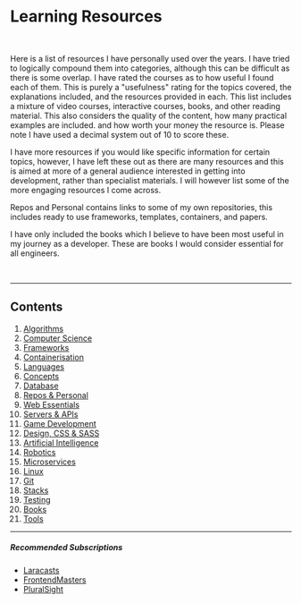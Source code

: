 # Learning Resources

<br />

Here is a list of resources I have personally used over the years. I have tried to logically compound them
into categories, although this can be difficult as there is some overlap. I have rated the courses as to how
useful I found each of them. This is purely a "usefulness" rating for the topics covered, the explanations
included, and the resources provided in each. This list includes a mixture of video courses, interactive courses, books,
and other reading material. This also considers the quality of the content, how many practical examples are included.
and how worth your money the resource is. Please note I have used a decimal system out of 10 to score these.

I have more resources if you would like specific information for certain topics, however, I have left
these out as there are many resources and this is aimed at more of a general audience interested in
getting into development, rather than specialist materials. I will however list some of the more engaging resources I come across.

Repos and Personal contains links to some of my own repositories, this includes ready to use frameworks, templates, containers, and papers.

I have only included the books which I believe to have been most useful in my journey as a developer. These are books I would consider essential for all engineers.

<br />

___

## Contents

1. [Algorithms](./chapters/1_algorithms.md)
2. [Computer Science](./chapters/2_computerScience.md)
3. [Frameworks](./chapters/3_frameworks.md)
4. [Containerisation](./chapters/4_containerisation.md)
5. [Languages](./chapters/5_languages.md)
6. [Concepts](./chapters/6_concepts.md)
7. [Database](./chapters/7_database.md)
8. [Repos & Personal](./chapters/8_repos.md)
9. [Web Essentials](./chapters/9_webEssentials.md)
10. [Servers & APIs](./chapters/10_servers_and_apis.md)
11. [Game Development](./chapters/11_gameDevelopment.md)
12. [Design, CSS & SASS](./chapters/12_design.md)
13. [Artificial Intelligence](./chapters/13_ai.md)
14. [Robotics](./chapters/14_robotics.md)
15. [Microservices](./chapters/15_microservices.md)
16. [Linux](./chapters/16_linux.md)
17. [Git](./chapters/17_git.md)
18. [Stacks](./chapters/18_stacks.md)
19. [Testing](./chapters/19_testing.md)
20. [Books](./chapters/20_books.md)
21. [Tools](./chapters/21_tools.md)

___

##### Recommended Subscriptions
- [Laracasts](https://laracasts.com/)
- [FrontendMasters](https://frontendmasters.com/)
- [PluralSight](https://www.pluralsight.com/)